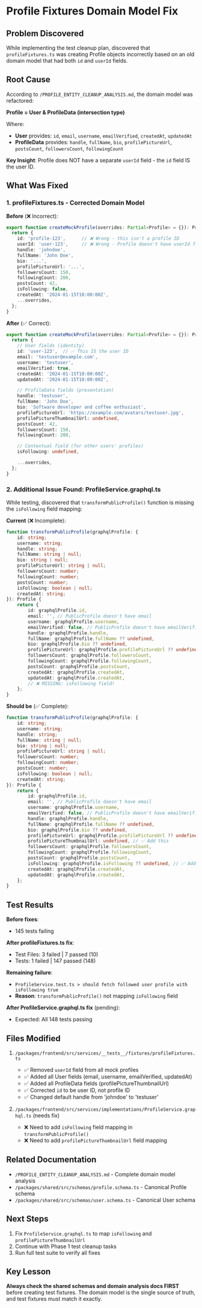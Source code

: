 # Profile Fixtures Domain Model Fix

## Problem Discovered

While implementing the test cleanup plan, discovered that `profileFixtures.ts` was creating Profile objects incorrectly based on an old domain model that had both `id` and `userId` fields.

## Root Cause

According to `/PROFILE_ENTITY_CLEANUP_ANALYSIS.md`, the domain model was refactored:

**Profile = User & ProfileData (intersection type)**

Where:
- **User** provides: `id`, `email`, `username`, `emailVerified`, `createdAt`, `updatedAt`
- **ProfileData** provides: `handle`, `fullName`, `bio`, `profilePictureUrl`, `postsCount`, `followersCount`, `followingCount`

**Key Insight**: Profile does NOT have a separate `userId` field - the `id` field IS the user ID.

## What Was Fixed

### 1. profileFixtures.ts - Corrected Domain Model

**Before** (❌ Incorrect):
```typescript
export function createMockProfile(overrides: Partial<Profile> = {}): Profile {
  return {
    id: 'profile-123',      // ❌ Wrong - this isn't a profile ID
    userId: 'user-123',     // ❌ Wrong - Profile doesn't have userId field
    handle: 'johndoe',
    fullName: 'John Doe',
    bio: '...',
    profilePictureUrl: '...',
    followersCount: 150,
    followingCount: 200,
    postsCount: 42,
    isFollowing: false,
    createdAt: '2024-01-15T10:00:00Z',
    ...overrides,
  };
}
```

**After** (✅ Correct):
```typescript
export function createMockProfile(overrides: Partial<Profile> = {}): Profile {
  return {
    // User fields (identity)
    id: 'user-123',  // ✅ This IS the user ID
    email: 'testuser@example.com',
    username: 'testuser',
    emailVerified: true,
    createdAt: '2024-01-15T10:00:00Z',
    updatedAt: '2024-01-15T10:00:00Z',

    // ProfileData fields (presentation)
    handle: 'testuser',
    fullName: 'John Doe',
    bio: 'Software developer and coffee enthusiast',
    profilePictureUrl: 'https://example.com/avatars/testuser.jpg',
    profilePictureThumbnailUrl: undefined,
    postsCount: 42,
    followersCount: 150,
    followingCount: 200,

    // Contextual field (for other users' profiles)
    isFollowing: undefined,

    ...overrides,
  };
}
```

### 2. Additional Issue Found: ProfileService.graphql.ts

While testing, discovered that `transformPublicProfile()` function is missing the `isFollowing` field mapping:

**Current** (❌ Incomplete):
```typescript
function transformPublicProfile(graphqlProfile: {
    id: string;
    username: string;
    handle: string;
    fullName: string | null;
    bio: string | null;
    profilePictureUrl: string | null;
    followersCount: number;
    followingCount: number;
    postsCount: number;
    isFollowing: boolean | null;
    createdAt: string;
}): Profile {
    return {
        id: graphqlProfile.id,
        email: '', // PublicProfile doesn't have email
        username: graphqlProfile.username,
        emailVerified: false, // PublicProfile doesn't have emailVerified
        handle: graphqlProfile.handle,
        fullName: graphqlProfile.fullName ?? undefined,
        bio: graphqlProfile.bio ?? undefined,
        profilePictureUrl: graphqlProfile.profilePictureUrl ?? undefined,
        followersCount: graphqlProfile.followersCount,
        followingCount: graphqlProfile.followingCount,
        postsCount: graphqlProfile.postsCount,
        createdAt: graphqlProfile.createdAt,
        updatedAt: graphqlProfile.createdAt,
        // ❌ MISSING: isFollowing field!
    };
}
```

**Should be** (✅ Complete):
```typescript
function transformPublicProfile(graphqlProfile: {
    id: string;
    username: string;
    handle: string;
    fullName: string | null;
    bio: string | null;
    profilePictureUrl: string | null;
    followersCount: number;
    followingCount: number;
    postsCount: number;
    isFollowing: boolean | null;
    createdAt: string;
}): Profile {
    return {
        id: graphqlProfile.id,
        email: '', // PublicProfile doesn't have email
        username: graphqlProfile.username,
        emailVerified: false, // PublicProfile doesn't have emailVerified
        handle: graphqlProfile.handle,
        fullName: graphqlProfile.fullName ?? undefined,
        bio: graphqlProfile.bio ?? undefined,
        profilePictureUrl: graphqlProfile.profilePictureUrl ?? undefined,
        profilePictureThumbnailUrl: undefined, // ✅ Add this
        followersCount: graphqlProfile.followersCount,
        followingCount: graphqlProfile.followingCount,
        postsCount: graphqlProfile.postsCount,
        isFollowing: graphqlProfile.isFollowing ?? undefined, // ✅ Add this
        createdAt: graphqlProfile.createdAt,
        updatedAt: graphqlProfile.createdAt,
    };
}
```

## Test Results

**Before fixes**:
- 145 tests failing

**After profileFixtures.ts fix**:
- Test Files: 3 failed | 7 passed (10)
- Tests: 1 failed | 147 passed (148)

**Remaining failure**:
- `ProfileService.test.ts > should fetch followed user profile with isFollowing true`
- **Reason**: `transformPublicProfile()` not mapping `isFollowing` field

**After ProfileService.graphql.ts fix** (pending):
- Expected: All 148 tests passing

## Files Modified

1. `/packages/frontend/src/services/__tests__/fixtures/profileFixtures.ts`
   - ✅ Removed `userId` field from all mock profiles
   - ✅ Added all User fields (email, username, emailVerified, updatedAt)
   - ✅ Added all ProfileData fields (profilePictureThumbnailUrl)
   - ✅ Corrected `id` to be user ID, not profile ID
   - ✅ Changed default handle from 'johndoe' to 'testuser'

2. `/packages/frontend/src/services/implementations/ProfileService.graphql.ts` (needs fix)
   - ❌ Need to add `isFollowing` field mapping in `transformPublicProfile()`
   - ❌ Need to add `profilePictureThumbnailUrl` field mapping

## Related Documentation

- `/PROFILE_ENTITY_CLEANUP_ANALYSIS.md` - Complete domain model analysis
- `/packages/shared/src/schemas/profile.schema.ts` - Canonical Profile schema
- `/packages/shared/src/schemas/user.schema.ts` - Canonical User schema

## Next Steps

1. Fix `ProfileService.graphql.ts` to map `isFollowing` and `profilePictureThumbnailUrl`
2. Continue with Phase 1 test cleanup tasks
3. Run full test suite to verify all fixes

## Key Lesson

**Always check the shared schemas and domain analysis docs FIRST** before creating test fixtures. The domain model is the single source of truth, and test fixtures must match it exactly.
